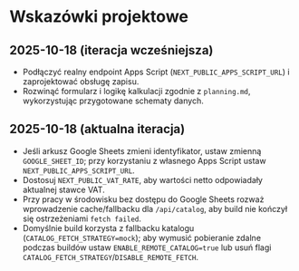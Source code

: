 # Wskazówki projektowe

## 2025-10-18 (iteracja wcześniejsza)
- Podłączyć realny endpoint Apps Script (`NEXT_PUBLIC_APPS_SCRIPT_URL`) i zaprojektować obsługę zapisu.
- Rozwinąć formularz i logikę kalkulacji zgodnie z `planning.md`, wykorzystując przygotowane schematy danych.

## 2025-10-18 (aktualna iteracja)
- Jeśli arkusz Google Sheets zmieni identyfikator, ustaw zmienną `GOOGLE_SHEET_ID`; przy korzystaniu z własnego Apps Script ustaw `NEXT_PUBLIC_APPS_SCRIPT_URL`.
- Dostosuj `NEXT_PUBLIC_VAT_RATE`, aby wartości netto odpowiadały aktualnej stawce VAT.
- Przy pracy w środowisku bez dostępu do Google Sheets rozważ wprowadzenie cache/fallbacku dla `/api/catalog`, aby build nie kończył się ostrzeżeniami `fetch failed`.
- Domyślnie build korzysta z fallbacku katalogu (`CATALOG_FETCH_STRATEGY=mock`); aby wymusić pobieranie zdalne podczas buildów ustaw `ENABLE_REMOTE_CATALOG=true` lub usuń flagi `CATALOG_FETCH_STRATEGY`/`DISABLE_REMOTE_FETCH`.
